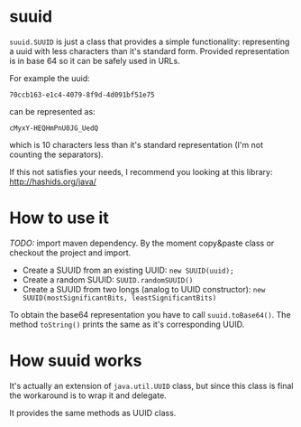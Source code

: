 # suuid

`suuid.SUUID` is just a class that provides a simple functionality: representing a uuid with less characters than it's standard form. 
Provided representation is in base 64 so it can be safely used in URLs.

For example the uuid:

`70ccb163-e1c4-4079-8f9d-4d091bf51e75`

can be represented as:

`cMyxY-HEQHmPnU0JG_UedQ`

which is 10 characters less than it's standard representation (I'm not counting the separators).

If this not satisfies your needs, I recommend you looking at this library: http://hashids.org/java/

# How to use it

*TODO:* import maven dependency. By the moment copy&paste class or checkout the project and import.

* Create a SUUID from an existing UUID: `new SUUID(uuid);`
* Create a random SUUID: `SUUID.randomSUUID()`
* Create a SUUID from two longs (analog to UUID constructor): `new SUUID(mostSignificantBits, leastSignificantBits)`

To obtain the base64 representation you have to call `suuid.toBase64()`. The method `toString()` prints the same as it's corresponding UUID.

# How suuid works

It's actually an extension of `java.util.UUID` class, but since this class is final the workaround is to wrap it and delegate.

It provides the same methods as UUID class.
